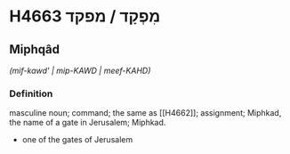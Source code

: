 # H4663 מִפְקָד / מפקד

## Miphqâd

_(mif-kawd' | mip-KAWD | meef-KAHD)_

### Definition

masculine noun; command; the same as [[H4662]]; assignment; Miphkad, the name of a gate in Jerusalem; Miphkad.

- one of the gates of Jerusalem
